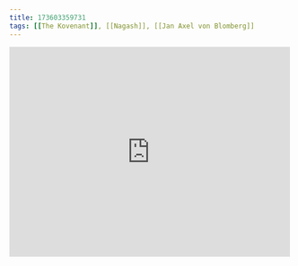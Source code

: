 ```yaml
---
title: 173603359731
tags: [[The Kovenant]], [[Nagash]], [[Jan Axel von Blomberg]]
---
```

<iframe allow="accelerometer; autoplay; clipboard-write; encrypted-media; gyroscope; picture-in-picture" allowfullscreen="" frameborder="0" height="375" id="youtube_iframe" src="https://www.youtube.com/embed/gcoNSBSXR3I?feature=oembed&amp;enablejsapi=1&amp;origin=https://safe.txmblr.com&amp;wmode=opaque" width="500"></iframe>